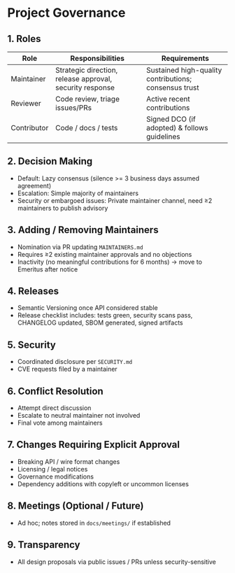 # Project Governance

## 1. Roles
| Role | Responsibilities | Requirements |
|------|------------------|--------------|
| Maintainer | Strategic direction, release approval, security response | Sustained high-quality contributions; consensus trust |
| Reviewer | Code review, triage issues/PRs | Active recent contributions |
| Contributor | Code / docs / tests | Signed DCO (if adopted) & follows guidelines |

## 2. Decision Making
* Default: Lazy consensus (silence >= 3 business days assumed agreement)
* Escalation: Simple majority of maintainers
* Security or embargoed issues: Private maintainer channel, need ≥2 maintainers to publish advisory

## 3. Adding / Removing Maintainers
* Nomination via PR updating `MAINTAINERS.md`
* Requires ≥2 existing maintainer approvals and no objections
* Inactivity (no meaningful contributions for 6 months) -> move to Emeritus after notice

## 4. Releases
* Semantic Versioning once API considered stable
* Release checklist includes: tests green, security scans pass, CHANGELOG updated, SBOM generated, signed artifacts

## 5. Security
* Coordinated disclosure per `SECURITY.md`
* CVE requests filed by a maintainer

## 6. Conflict Resolution
* Attempt direct discussion
* Escalate to neutral maintainer not involved
* Final vote among maintainers

## 7. Changes Requiring Explicit Approval
* Breaking API / wire format changes
* Licensing / legal notices
* Governance modifications
* Dependency additions with copyleft or uncommon licenses

## 8. Meetings (Optional / Future)
* Ad hoc; notes stored in `docs/meetings/` if established

## 9. Transparency
* All design proposals via public issues / PRs unless security-sensitive
